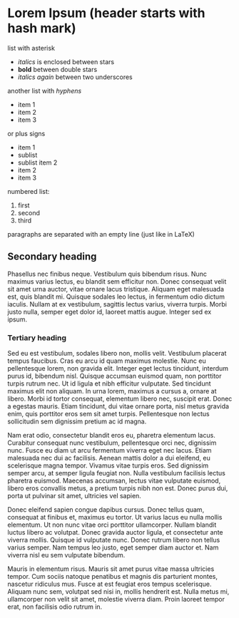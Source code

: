 # Lorem Ipsum (header starts with hash mark)

list with asterisk

* *italics* is enclosed between stars
* **bold** between double stars
* _italics again_ between two underscores

another list with _hyphens_

- item 1
- item 2
- item 3

or plus signs

+ item 1
 + sublist
 + sublist item 2
+ item 2
+ item 3

numbered list:

1. first
2. second
3. third

paragraphs are separated with an empty line (just like in LaTeX)

## Secondary heading

Phasellus nec finibus neque. Vestibulum quis bibendum risus. Nunc maximus varius lectus, eu blandit sem efficitur non. Donec consequat velit sit amet urna auctor, vitae ornare lacus tristique. Aliquam eget malesuada est, quis blandit mi. Quisque sodales leo lectus, in fermentum odio dictum iaculis. Nullam at ex vestibulum, sagittis lectus varius, viverra turpis. Morbi justo nulla, semper eget dolor id, laoreet mattis augue. Integer sed ex ipsum.

### Tertiary heading

Sed eu est vestibulum, sodales libero non, mollis velit. Vestibulum placerat tempus faucibus. Cras eu arcu id quam maximus molestie. Nunc eu pellentesque lorem, non gravida elit. Integer eget lectus tincidunt, interdum purus id, bibendum nisl. Quisque accumsan euismod quam, non porttitor turpis rutrum nec. Ut id ligula et nibh efficitur vulputate. Sed tincidunt maximus elit non aliquam. In urna lorem, maximus a cursus a, ornare at libero. Morbi id tortor consequat, elementum libero nec, suscipit erat. Donec a egestas mauris. Etiam tincidunt, dui vitae ornare porta, nisl metus gravida enim, quis porttitor eros sem sit amet turpis. Pellentesque non lectus sollicitudin sem dignissim pretium ac id magna.

Nam erat odio, consectetur blandit eros eu, pharetra elementum lacus. Curabitur consequat nunc vestibulum, pellentesque orci nec, dignissim nunc. Fusce eu diam ut arcu fermentum viverra eget nec lacus. Etiam malesuada nec dui ac facilisis. Aenean mattis dolor a dui eleifend, eu scelerisque magna tempor. Vivamus vitae turpis eros. Sed dignissim semper arcu, at semper ligula feugiat non. Nulla vestibulum facilisis lectus pharetra euismod. Maecenas accumsan, lectus vitae vulputate euismod, libero eros convallis metus, a pretium turpis nibh non est. Donec purus dui, porta ut pulvinar sit amet, ultricies vel sapien.

Donec eleifend sapien congue dapibus cursus. Donec tellus quam, consequat at finibus et, maximus eu tortor. Ut varius lacus eu nulla mollis elementum. Ut non nunc vitae orci porttitor ullamcorper. Nullam blandit luctus libero ac volutpat. Donec gravida auctor ligula, et consectetur ante viverra mollis. Quisque id vulputate nunc. Donec rutrum libero non tellus varius semper. Nam tempus leo justo, eget semper diam auctor et. Nam viverra nisl eu sem vulputate bibendum.

Mauris in elementum risus. Mauris sit amet purus vitae massa ultricies tempor. Cum sociis natoque penatibus et magnis dis parturient montes, nascetur ridiculus mus. Fusce at est feugiat eros tempus scelerisque. Aliquam nunc sem, volutpat sed nisi in, mollis hendrerit est. Nulla metus mi, ullamcorper non velit sit amet, molestie viverra diam. Proin laoreet tempor erat, non facilisis odio rutrum in.
